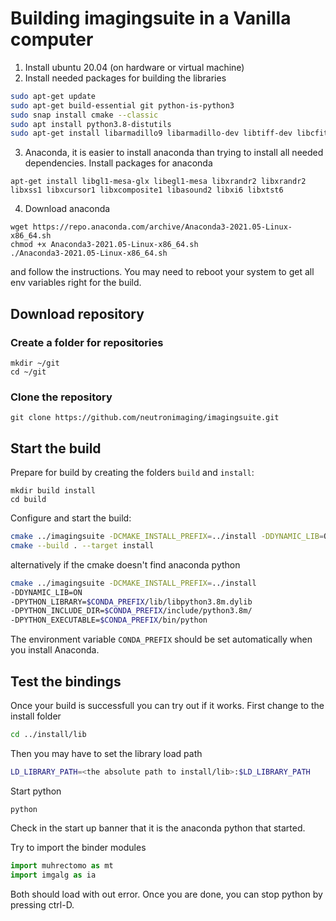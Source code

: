 # Building imagingsuite in a Vanilla computer
1. Install ubuntu 20.04 (on hardware or virtual machine)
2. Install needed packages for building the libraries
```bash
sudo apt-get update
sudo apt-get build-essential git python-is-python3
sudo snap install cmake --classic
sudo apt install python3.8-distutils
sudo apt-get install libarmadillo9 libarmadillo-dev libtiff-dev libcfitsio-dev libfftw3-3 libfftw3-dev libxml2-dev libnexus-dev
```
3. Anaconda, it is easier to install anaconda than trying to install all needed dependencies. 
Install packages for anaconda
```
apt-get install libgl1-mesa-glx libegl1-mesa libxrandr2 libxrandr2 libxss1 libxcursor1 libxcomposite1 libasound2 libxi6 libxtst6
```
4. Download anaconda
```
wget https://repo.anaconda.com/archive/Anaconda3-2021.05-Linux-x86_64.sh
chmod +x Anaconda3-2021.05-Linux-x86_64.sh
./Anaconda3-2021.05-Linux-x86_64.sh
```
and follow the instructions. You may need to reboot your system to get all env variables right for the build.
## Download repository
### Create a folder for repositories

```
mkdir ~/git  
cd ~/git
```

###  Clone the repository 

```
git clone https://github.com/neutronimaging/imagingsuite.git
```

## Start the build 

Prepare for build by creating the folders ```build``` and ```install```:
```
mkdir build install 
cd build
```
Configure and start the build:
```bash
cmake ../imagingsuite -DCMAKE_INSTALL_PREFIX=../install -DDYNAMIC_LIB=ON
cmake --build . --target install
```

alternatively if the cmake doesn't find anaconda python 
```bash
cmake ../imagingsuite -DCMAKE_INSTALL_PREFIX=../install 
-DDYNAMIC_LIB=ON 
-DPYTHON_LIBRARY=$CONDA_PREFIX/lib/libpython3.8m.dylib 
-DPYTHON_INCLUDE_DIR=$CONDA_PREFIX/include/python3.8m/ 
-DPYTHON_EXECUTABLE=$CONDA_PREFIX/bin/python
```

The environment variable ```CONDA_PREFIX``` should be set automatically when you install Anaconda.

## Test the bindings
Once your build is successfull you can try out if it works. First change to the install folder
```bash
cd ../install/lib
```
Then you may have to set the library load path
```bash
LD_LIBRARY_PATH=<the absolute path to install/lib>:$LD_LIBRARY_PATH
```
Start python
```
python
```
Check in the start up banner that it is the anaconda python that started.

Try to import the binder modules
```python
import muhrectomo as mt
import imgalg as ia
```
Both should load with out error. Once you are done, you can stop python by pressing ctrl-D.


